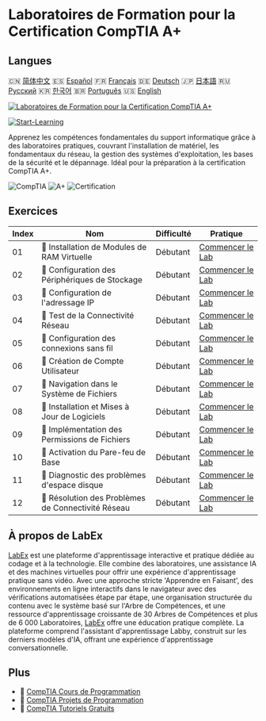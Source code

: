# Laboratoires de Formation pour la Certification CompTIA A+

## Langues

🇨🇳 [简体中文](README_zh.md) 🇪🇸 [Español](README_es.md) 🇫🇷 [Français](README_fr.md) 🇩🇪 [Deutsch](README_de.md) 🇯🇵 [日本語](README_ja.md) 🇷🇺 [Русский](README_ru.md) 🇰🇷 [한국어](README_ko.md) 🇧🇷 [Português](README_pt.md) 🇺🇸 [English](README.md) 

[![Laboratoires de Formation pour la Certification CompTIA A+](https://cover-creator.labex.io/comptia-a-plus-training-labs.png?lang=fr)](https://labex.io/fr/courses/comptia-a-plus-training-labs)

[![Start-Learning](https://img.shields.io/badge/Start-Learning-whitesmoke?style=for-the-badge)](https://labex.io/fr/courses/comptia-a-plus-training-labs)

Apprenez les compétences fondamentales du support informatique grâce à des laboratoires pratiques, couvrant l'installation de matériel, les fondamentaux du réseau, la gestion des systèmes d'exploitation, les bases de la sécurité et le dépannage. Idéal pour la préparation à la certification CompTIA A+.

![CompTIA](https://img.shields.io/badge/CompTIA-whitesmoke?style=for-the-badge&logo=comptia)
![A+](https://img.shields.io/badge/A+-whitesmoke?style=for-the-badge&logo=a+)
![Certification](https://img.shields.io/badge/Certification-whitesmoke?style=for-the-badge&logo=certification)


## Exercices

|   Index | Nom                                                 | Difficulté   | Pratique                                                                                                                                                         |
|---------|-----------------------------------------------------|--------------|------------------------------------------------------------------------------------------------------------------------------------------------------------------|
|      01 | 🧩  Installation de Modules de RAM Virtuelle        | Débutant     | <a target='_blank' href='https://labex.io/fr/labs/linux-installing-virtual-ram-modules-632799?course=comptia-a-plus-training-labs'>Commencer le Lab</a>          |
|      02 | 🧩  Configuration des Périphériques de Stockage     | Débutant     | <a target='_blank' href='https://labex.io/fr/labs/linux-configuring-storage-devices-632793?course=comptia-a-plus-training-labs'>Commencer le Lab</a>             |
|      03 | 🧩  Configuration de l'adressage IP                 | Débutant     | <a target='_blank' href='https://labex.io/fr/labs/linux-setting-up-ip-addressing-632801?course=comptia-a-plus-training-labs'>Commencer le Lab</a>                |
|      04 | 🧩  Test de la Connectivité Réseau                  | Débutant     | <a target='_blank' href='https://labex.io/fr/labs/linux-testing-network-connectivity-632803?course=comptia-a-plus-training-labs'>Commencer le Lab</a>            |
|      05 | 🧩  Configuration des connexions sans fil           | Débutant     | <a target='_blank' href='https://labex.io/fr/labs/linux-configuring-wireless-connections-632794?course=comptia-a-plus-training-labs'>Commencer le Lab</a>        |
|      06 | 🧩  Création de Compte Utilisateur                  | Débutant     | <a target='_blank' href='https://labex.io/fr/labs/linux-user-account-creation-632804?course=comptia-a-plus-training-labs'>Commencer le Lab</a>                   |
|      07 | 🧩  Navigation dans le Système de Fichiers          | Débutant     | <a target='_blank' href='https://labex.io/fr/labs/linux-file-system-navigation-632797?course=comptia-a-plus-training-labs'>Commencer le Lab</a>                  |
|      08 | 🧩  Installation et Mises à Jour de Logiciels       | Débutant     | <a target='_blank' href='https://labex.io/fr/labs/linux-software-installation-and-updates-632802?course=comptia-a-plus-training-labs'>Commencer le Lab</a>       |
|      09 | 🧩  Implémentation des Permissions de Fichiers      | Débutant     | <a target='_blank' href='https://labex.io/fr/labs/linux-implementing-file-permissions-632798?course=comptia-a-plus-training-labs'>Commencer le Lab</a>           |
|      10 | 🧩  Activation du Pare-feu de Base                  | Débutant     | <a target='_blank' href='https://labex.io/fr/labs/linux-enabling-basic-firewall-632796?course=comptia-a-plus-training-labs'>Commencer le Lab</a>                 |
|      11 | 🧩  Diagnostic des problèmes d'espace disque        | Débutant     | <a target='_blank' href='https://labex.io/fr/labs/linux-diagnosing-disk-space-issues-632795?course=comptia-a-plus-training-labs'>Commencer le Lab</a>            |
|      12 | 🧩  Résolution des Problèmes de Connectivité Réseau | Débutant     | <a target='_blank' href='https://labex.io/fr/labs/linux-resolving-network-connectivity-problems-632800?course=comptia-a-plus-training-labs'>Commencer le Lab</a> |

## À propos de LabEx

[LabEx](https://labex.io) est une plateforme d'apprentissage interactive et pratique dédiée au codage et à la technologie. Elle combine des laboratoires, une assistance IA et des machines virtuelles pour offrir une expérience d'apprentissage pratique sans vidéo. Avec une approche stricte 'Apprendre en Faisant', des environnements en ligne interactifs dans le navigateur avec des vérifications automatisées étape par étape, une organisation structurée du contenu avec le système basé sur l'Arbre de Compétences, et une ressource d'apprentissage croissante de 30 Arbres de Compétences et plus de 6 000 Laboratoires, [LabEx](https://labex.io) offre une éducation pratique complète. La plateforme comprend l'assistant d'apprentissage Labby, construit sur les derniers modèles d'IA, offrant une expérience d'apprentissage conversationnelle.

## Plus

- 🔗 [CompTIA Cours de Programmation](https://github.com/labex-labs/awesome-programming-courses)
- 🔗 [CompTIA Projets de Programmation](https://github.com/labex-labs/awesome-programming-projects)
- 🔗 [CompTIA Tutoriels Gratuits](https://github.com/labex-labs/comptia-free-tutorials)

